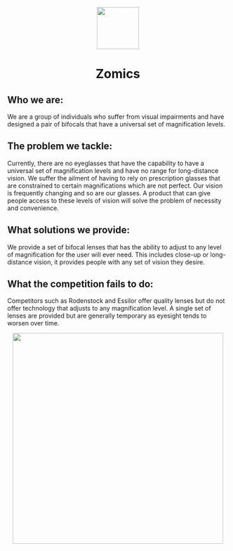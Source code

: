 <p align="center">
  <img src="https://user-images.githubusercontent.com/97570002/230484096-5ca93998-dcdd-4d90-858a-ad0d53b8802f.png" style="width: 10vw; min-width: 330px;"/>
</p>

<div align="center">
  
# Zomics
</div>

## Who we are:
We are a group of individuals who suffer from visual impairments and have designed a pair of bifocals that have a universal set of magnification levels.

## The problem we tackle:
Currently, there are no eyeglasses that have the capability to have a universal set of magnification levels and have no range for long-distance vision. We suffer the ailment of having to rely on prescription glasses that are constrained to certain magnifications which are not perfect. Our vision is frequently changing and so are our glasses. A product that can give people access to these levels of vision will solve the problem of necessity and convenience.

## What solutions we provide:
We provide a set of bifocal lenses that has the ability to adjust to any level of magnification for the user will ever need. This includes close-up or long-distance vision, it provides people with any set of vision they desire.

## What the competition fails to do:
Competitors such as Rodenstock and Essilor offer quality lenses but do not offer technology that adjusts to any magnification level. A single set of lenses are provided but are generally temporary as eyesight tends to worsen over time. 


<p align="center">
  <img src="https://user-images.githubusercontent.com/46846848/230488725-da87b03d-4449-4e4b-b301-8ceb7ad8f2b4.png" style="width: 50vw; min-width: 230px;"/>
</p>

